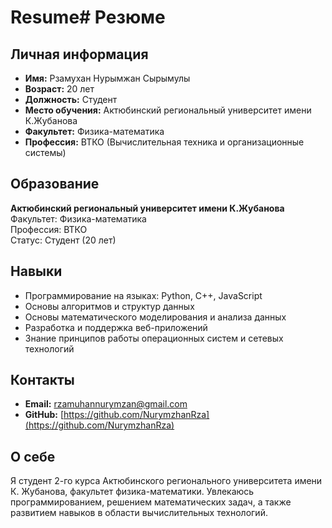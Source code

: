# Resume# Резюме

## Личная информация
- **Имя:** Рзамухан Нурымжан Сырымулы
- **Возраст:** 20 лет
- **Должность:** Студент
- **Место обучения:** Актюбинский региональный университет имени К.Жубанова
- **Факультет:** Физика-математика
- **Профессия:** ВТКО (Вычислительная техника и организационные системы)

## Образование
**Актюбинский региональный университет имени К.Жубанова**  
Факультет: Физика-математика  
Профессия: ВТКО  
Статус: Студент (20 лет)

## Навыки
- Программирование на языках: Python, C++, JavaScript
- Основы алгоритмов и структур данных
- Основы математического моделирования и анализа данных
- Разработка и поддержка веб-приложений
- Знание принципов работы операционных систем и сетевых технологий

## Контакты
- **Email:** [rzamuhannurymzan@gmail.com](rzamuhannurymzan@gmail.com)
- **GitHub:** [https://github.com/NurymzhanRza](https://github.com/NurymzhanRza)

## О себе
Я студент 2-го курса Актюбинского регионального университета имени К. Жубанова, факультет физика-математики. Увлекаюсь программированием, решением математических задач, а также развитием навыков в области вычислительных технологий.
